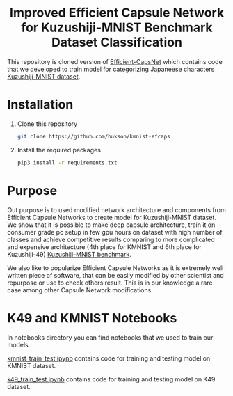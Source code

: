 <h1 align="center"> Improved Efficient Capsule Network for Kuzushiji-MNIST Benchmark Dataset Classification </h1>

This repository is cloned version of [Efficient-CapsNet](https://github.com/EscVM/Efficient-CapsNet) which contains code that we developed to train model
for categorizing Japaneese characters [Kuzushiji-MNIST dataset](https://github.com/rois-codh/kmnist). 



#  Installation

1. Clone this repository
   ```bash
   git clone https://github.com/bukson/kmnist-efcaps
   ```
2. Install the required packages
   ```bash
   pip3 install -r requirements.txt
   ```

# Purpose

Out purpose is to used modified network architecture and components from Efficient Capsule Networks
to create model for Kuzushiji-MNIST dataset. We show that it is possible to make deep capsule architecture,
train it on consumer grade pc setup in few gpu hours on dataset with high number of classes and achieve
competitive results comparing to more complicated and expensive architecture (4th place for KMNIST and 6th place for Kuzushiji-49) [Kuzushiji-MNIST benchmark](https://paperswithcode.com/sota/image-classification-on-kuzushiji-mnist). 

We also like to popularize Efficient Capsule Networks as it is extremely well written piece
of software, that can be easily modified by other scientist and repurpose or use to check others result.
This is in our knowledge a rare case among other Capsule Network modifications.



# K49 and KMNIST Notebooks

In notebooks directory you can find notebooks that we used to train our models.

[kmnist_train_test.ipynb](notebooks%2Fkmnist%2Fkmnist_train_test.ipynb) contains code for training and testing model on KMNIST dataset.

[k49_train_test.ipynb](notebooks%2Fkmnist%2Fk49_train_test.ipynb) contains code for training and testing model on K49 dataset.

